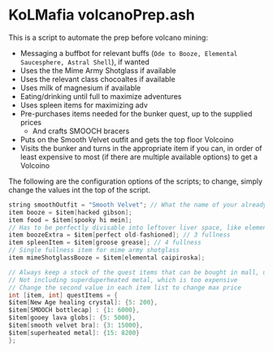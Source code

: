 # KoLMafia volcanoPrep.ash

This is a script to automate the prep before volcano mining:

* Messaging a buffbot for relevant buffs (`Ode to Booze, Elemental Saucesphere, Astral Shell`), if wanted
* Uses the the Mime Army Shotglass if available
* Uses the relevant class chocoaltes if available
* Uses milk of magnesium if available
* Eating/drinking until full to maximize adventures
* Uses spleen items for maximizing adv
* Pre-purchases items needed for the bunker quest, up to the supplied prices
  * And crafts SMOOCH bracers
* Puts on the Smooth Velvet outfit and gets the top floor Volcoino
* Visits the bunker and turns in the appropriate item if you can, in order of least expensive to most (if there are multiple available options) to get a Volcoino

The following are the configuration options of the scripts; to change, simply change the values int the top of the script.

```java
string smoothOutfit = "Smooth Velvet"; // What the name of your already existing Smooth Velvet full outfit is
item booze = $item[hacked gibson];
item food = $item[spooky hi mein];
// Has to be perfectly divisable into leftover liver space, like elemental caipiroska
item boozeExtra = $item[perfect old-fashioned]; // 3 fullness
item spleenItem = $item[groose grease]; // 4 fullness
// Single fullness item for mime army shotglass
item mimeShotglassBooze = $item[elemental caipiroska];

// Always keep a stock of the quest items that can be bought in mall, up to a certain max price
// Not including superduperheated metal, which is too expensive
// Change the second value in each item list to change max price
int [item, int] questItems = {
$item[New Age healing crystal]: {5: 200},
$item[SMOOCH bottlecap] : {1: 6000},
$item[gooey lava globs]: {5: 5000},
$item[smooth velvet bra]: {3: 15000},
$item[superheated metal]: {15: 8200}
};
```

